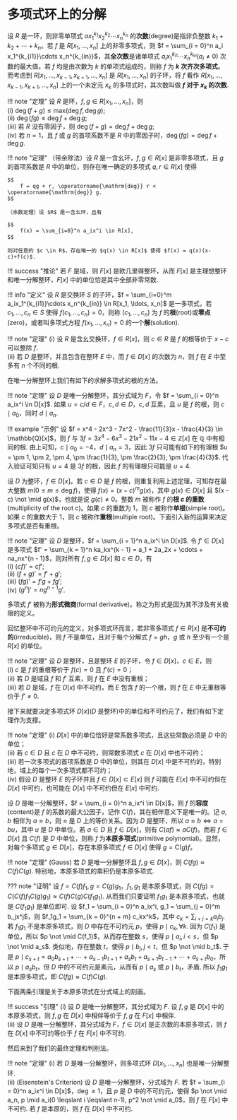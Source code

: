 # 多项式环上的分解

设 $R$ 是一环，则非零单项式 $ax_1^{k_1}x_2^{k_2}\cdots x_n^{k_n}$ 的**次数**(degree)是指非负整数 $k_1+k_2+\cdots +k_n$。若 $f$ 是 $R[x_1, \ldots, x_n]$ 上的非零多项式，则 $f = \sum_{i = 0}^n a_i x_1^{k_{i1}}\cdots x_n^{k_{in}}$，其**全次数**是诸单项式 $a_i x_1^{k_{i1}}\cdots x_n^{k_{in}}(a_i \neq 0)$ 次数的最大值。若 $f$ 均是由次数为 $k$ 的单项式组成的，则称 $f$ 为 **$k$ 次齐次多项式**。而考虑到 $R[x_1, \ldots, x_{k-1}, x_{k+1}, \ldots, x_n]$ 是 $R[x_1, \ldots, x_n]$ 的子环，将 $f$ 看作 $R[x_1, \ldots, x_{k-1}, x_{k+1}, \ldots, x_n]$ 上的一个未定元 $x_k$ 的多项式时，其次数叫做 **$f$ 对于 $x_k$ 的次数**.

!!! note "定理"
    设 $R$ 是环，$f, g \in R[x_1, \ldots, x_n]$，则  
    (i) $\operatorname{\mathrm{deg}} (f+g) \leqslant \mathrm{max}(\operatorname{\mathrm{deg}} f, \operatorname{\mathrm{deg}} g)$;  
    (ii) $\operatorname{\mathrm{deg}}(fg) \leqslant \operatorname{\mathrm{deg}} f + \operatorname{\mathrm{deg}} g$;  
    (iii) 若 $R$ 没有零因子，则 $\operatorname{\mathrm{deg}} (f+g) = \operatorname{\mathrm{deg}} f + \operatorname{\mathrm{deg}} g$;  
    (iv) 若 $n = 1$，且 $f$ 或 $g$ 的首项系数不是 $R$ 中的零因子时，$\operatorname{\mathrm{deg}} (fg) = \operatorname{\mathrm{deg}} f + \operatorname{\mathrm{deg}} g$.

!!! note "定理"
    （带余除法）设 $R$ 是一含幺环，$f, g \in R[x]$ 是非零多项式，且 $g$ 的首项系数是 $R$ 中的单位，则存在唯一确定的多项式 $q, r \in R[x]$ 使得

    $$
        f = qg + r, \operatorname{\mathrm{deg}} r < \operatorname{\mathrm{deg}} g.
    $$

    （余数定理）设 $R$ 是一含幺环，且有

    $$
        f(x) = \sum_{i=0}^n a_ix^i \in R[x],
    $$

    则对任意的 $c \in R$，存在唯一的 $q(x) \in R[x]$ 使得 $f(x) = q(x)(x-c)+f(c)$.  

!!! success "推论"
    若 $F$ 是域，则 $F[x]$ 是欧几里得整环，从而 $F[x]$ 是主理想整环和唯一分解整环，$F[x]$ 中的单位恰是其中全部非零常数.

!!! info "定义"
    设 $R$ 是交换环 $S$ 的子环，$f = \sum_{i=0}^m a_ix_1^{k_{i1}}\cdots x_n^{k_{in}} \in R[x_1, \ldots, x_n]$ 是一多项式，若 $c_1, \ldots, c_n \in S$ 使得 $f(c_1, \ldots, c_n) = 0$，则称 $(c_1, \ldots, c_n)$ 为 $f$ 的**根**(root)或**零点**(zero)，或者叫多项式方程 $f(x_1, \ldots, x_n) = 0$ 的一个**解**(solution).

!!! note "定理"
    (i) 设 $R$ 是含幺交换环，$f \in R[x]$，则 $c \in R$ 是 $f$ 的根等价于 $x - c$ 可以整除 $f$.  
    (ii) 若 $D$ 是整环，并且包含在整环 $E$ 中，而 $f \in D[x]$ 的次数为 $n$，则 $f$ 在 $E$ 中至多有 $n$ 个不同的根.

在唯一分解整环上我们有如下的求解多项式的根的方法。

!!! note "定理"
    设 $D$ 是唯一分解整环，其分式域为 $F$，令 $f = \sum_{i = 0}^n a_ix^i \in D[x]$. 如果 $u = c/d \in F$，$c, d \in D$，$c, d$ 互素，且 $u$ 是 $f$ 的根，则 $c \mid a_0$，同时 $d \mid a_n$.

!!! example "示例"
    设 $f = x^4 - 2x^3 - 7x^2 - \frac{11}{3}x - \frac{4}{3} \in \mathbb{Q}[x]$，则 $f$ 与 $3f = 3x^4 - 6x^3 - 21x^2 - 11x - 4 \in \mathbb{Z}[x]$ 在 $\mathbb{Q}$ 中有相同的根. 由上可知，$c \mid a_0 = -4$，$d \mid a_n = 3$，因此 $3f$ 只可能有如下的有理根 $u = \pm 1, \pm 2, \pm 4, \pm \frac{1}{3}, \pm \frac{2}{3}, \pm \frac{4}{3}$. 代入验证可知只有 $u = 4$ 是 $3f$ 的根，因此 $f$ 的有理根只可能是 $u = 4$.  

设 $D$ 为整环，$f \in D[x]$。若 $c \in D$ 是 $f$ 的根，则重复利用上述定理，可知存在最大整数 $m(0 \leqslant m \leqslant \operatorname{\mathrm{deg}} f)$，使得 $f(x) = (x - c)^mg(x)$，其中 $g(x) \in D[x]$ 且 $(x - c) \not \mid g(x)$，也就是说 $g(c) \neq 0$。整数 $m$ 被称作 $f$ 的**根 $c$ 的重数**(multiplicity of the root c)。如果 $c$ 的重数为 1，则 $c$ 被称作**单根**(simple root)。如果 $c$ 的重数大于 1，则 $c$ 被称作**重根**(multiple root)。下面引入新的运算来决定多项式是否有重根。

!!! note "定理"
    设 $D$ 是整环，$f = \sum_{i = 1}^n a_ix^i \in D[x]$. 令 $f' \in D[x]$ 是多项式 $f' = \sum_{k = 1}^n ka_kx^{k - 1} = a_1 + 2a_2x + \cdots + na_nx^{n - 1}$，则对所有 $f, g \in D[x]$ 和 $c \in D$，有  
    (i) $(cf)' = cf'$;  
    (ii) $(f + g)' = f' + g'$;  
    (iii) $(fg)' = f'g + fg'$;  
    (iv) $(g^n)' = ng^{n - 1}g'$.  

多项式 $f'$ 被称为**形式微商**(formal derivative)。称之为形式是因为其不涉及有关极限的定义。

回忆整环中不可约元的定义，对多项式环而言，若非零多项式 $f \in R[x]$ 是**不可约的**(irreducible)，则 $f$ 不是单位，且对于每个分解式 $f = gh$，$g$ 或 $h$ 至少有一个是 $R[x]$ 的单位。  

!!! note "定理"
    设 $D$ 是整环，且是整环 $E$ 的子环，令 $f \in D[x]$，$c \in E$，则  
    (i) $c$ 是 $f$ 的重根等价于 $f(c) = 0$ 且 $f'(c) = 0$；  
    (ii) 若 $D$ 是域且 $f$ 和 $f'$ 互素，则 $f$ 在 $E$ 中没有重根；  
    (iii) 若 $D$ 是域，$f$ 在 $D[x]$ 中不可约，而 $E$ 包含 $f$ 的一个根，则 $f$ 在 $E$ 中无重根等价于 $f' \neq 0$.

接下来就要决定多项式环 $D[x]$($D$ 是整环)中的单位和不可约元了，我们有如下定理作为支撑。  

!!! note "定理"
    (i) $D[x]$ 中的单位恰好是常系数多项式，且这些常数必须是 $D$ 中的单位；  
    (ii) 若 $c \in D$ 且 $c$ 在 $D$ 中不可约，则常数多项式 $c$ 在 $D[x]$ 中也不可约；  
    (iii) 若一次多项式的首项系数是 $D$ 中的单位，则其在 $D[x]$ 中是不可约的，特别地，域上的每个一次多项式都不可约；  
    (iv) 假设 $D$ 是整环 $E$ 的子环并且 $f \in D[x] \subset E[x]$ 则 $f$ 可能在 $E[x]$ 中不可约但在 $D[x]$ 中可约，也可能在 $D[x]$ 中不可约但在 $E[x]$ 中可约.

设 $D$ 是唯一分解整环，$f = \sum_{i = 0}^n a_ix^i \in D[x]$，则 $f$ 的**容度**(content)是 $f$ 的系数的最大公因子，记作 $\mathrm{C}(f)$，其在相伴意义下是唯一的。记 $a, b$ 相伴为 $a \approx b$，则 $\approx$ 是 $D$ 上的等价关系。因为 $D$ 是整环，所以 $a \approx b \Leftrightarrow a = bu$，其中 $u$ 是 $D$ 中单位。若 $a \in D$ 且 $f \in D[x]$，则有 $C(af) \approx aC(f)$。而若 $f \in D[x]$ 且 $C(f)$ 是 $D$ 中单位，则称 $f$ 为**本原多项式**(primitive polynomial)。显然，对每个多项式 $g \in D[x]$，存在本原多项式 $f \in D[x]$ 使得 $g = \mathrm{C}(g)f$。

!!! note "定理"
    (Gauss) 若 $D$ 是唯一分解整环且 $f, g \in D[x]$，则 $C(fg) \approx C(f)C(g)$. 特别地，本原多项式的乘积仍是本原多项式.

??? note "证明"
    设 $f = C(f)f_1, g = C(g)g_1$，$f_1, g_1$ 是本原多项式，则 $C(fg) = C(C(f)f_1C(g)g_1) \approx C(f)C(g)C(f_1g_1)$. 从而我们只要证明 $f_1g_1$ 是本原多项式，也就是 $C(f_1g_1)$ 是单位即可. 设 $f_1 = \sum_{i = 0}^n a_ix^i, g_1 = \sum_{j = 0}^m b_jx^j$，则 $f_1g_1 = \sum_{k = 0}^{n + m} c_kx^k$，其中 $c_k = \sum_{i + j = k} a_ib_j$. 若 $f_1g_1$ 不是本原多项式，则 $D$ 中存在不可约元 $p$，使得 $p \mid c_k, \forall k$. 因为 $C(f_1)$ 是单位，所以 $p \not \mid C(f_1)$，从而存在整数 $s$，使得 $p \mid a_i, i < s$，但 $p \not \mid a_s$. 类似地，存在整数 $t$，使得 $p \mid b_j, j < t$，但 $p \not \mid b_t$. 于是 $p \mid c_{s + t} = a_0b_{s +t} + \cdots + a_{s - 1}b_{t + 1} + a_sb_t + a_{s + 1}b_{t - 1} + \cdots +a_{s + t}b_0$，所以 $p \mid a_sb_t$，但 $D$ 中的不可约元是素元，从而有 $p \mid a_s$ 或 $p \mid b_t$，矛盾. 所以 $f_1g_1$ 是本原多项式，即 $C(fg) \approx C(f)C(g)$.

下面两条引理是关于本原多项式在分式域上的刻画。

!!! success "引理"
    (i) 设 $D$ 是唯一分解整环，其分式域为 $F$. 设 $f, g$ 是 $D[x]$ 中的本原多项式，则 $f, g$ 在 $D[x]$ 中相伴等价于 $f, g$ 在 $F[x]$ 中相伴.  
    (ii) 设 $D$ 是唯一分解整环，其分式域为 $F$，$f \in D[x]$ 是正次数的本原多项式，则 $f$ 在 $D[x]$ 中不可约等价于 $f$ 在 $F[x]$ 中不可约.  

然后来到了我们的最终定理和判别法。

!!! note "定理"
    (i) 若 $D$ 是唯一分解整环，则多项式环 $D[x_1, \ldots, x_n]$ 也是唯一分解整环.  
    (ii) (Eisenstein's Criterion) 设 $D$ 是唯一分解整环，分式域为 $F$. 若 $f = \sum_{i = 0}^n a_ix^i \in D[x]$，$\operatorname{\mathrm{deg}} \geqslant 1$，且 $p$ 是 $D$ 中的不可约元，使得 $p \not \mid a_n, p \mid a_i(0 \leqslant i \leqslant n-1), p^2 \not \mid a_0$，则 $f$ 在 $F[x]$ 中不可约. 若 $f$ 是本原的，则 $f$ 在 $D[x]$ 中不可约.